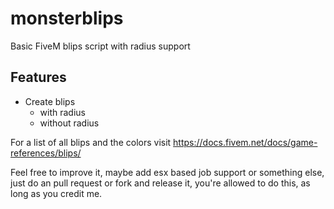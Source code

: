 # monsterblips
Basic FiveM blips script with radius support 

## Features
- Create blips
  - with radius
  - without radius
  
For a list of all blips and the colors visit https://docs.fivem.net/docs/game-references/blips/

Feel free to improve it, maybe add esx based job support or something else, just do an pull request or fork and release it, you're allowed to do this, as long as you credit me.
